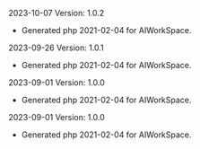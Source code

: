 2023-10-07 Version: 1.0.2
- Generated php 2021-02-04 for AIWorkSpace.

2023-09-26 Version: 1.0.1
- Generated php 2021-02-04 for AIWorkSpace.

2023-09-01 Version: 1.0.0
- Generated php 2021-02-04 for AIWorkSpace.

2023-09-01 Version: 1.0.0
- Generated php 2021-02-04 for AIWorkSpace.

